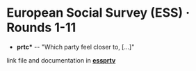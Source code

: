 # European Social Survey (ESS) · Rounds 1-11

- **prtc\*** -- "Which party feel closer to, [...]"

link file and documentation in **[essprtv](../essprtv/)**

